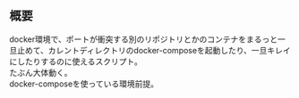 ## 概要

docker環境で、ポートが衝突する別のリポジトリとかのコンテナをまるっと一旦止めて、カレントディレクトリのdocker-composeを起動したり、一旦キレイにしたりするのに使えるスクリプト。  
たぶん大体動く。  
docker-composeを使っている環境前提。  